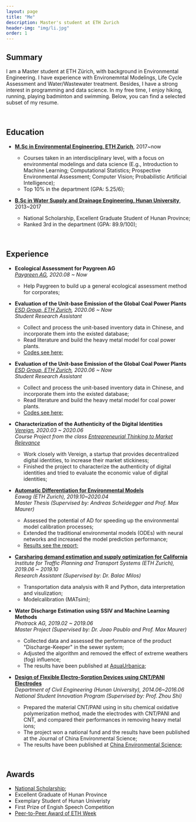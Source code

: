 ```yaml
---
layout: page
title: "Me"
description: Master's student at ETH Zurich
header-img: "img/li.jpg"
order: 1
---
```


## Summary
I am a Master student at ETH Zürich, with background in Environmental Engineering. I have experience with Environemntal Modelings, Life Cycle Assessment and Water/Wastewater treatment. Besides, I have a strong interest in programming and data science. In my free time, I enjoy hiking, running, playing badminton and swimming. Below, you can find a selected subset of my resume.

<br/>  

## Education
* __[M.Sc in Environmental Engineering, ETH Zurich](https://ethz.ch/)__, 2017~now
  * Courses taken in an interdisciplinary level, with a focus on environmental modelings and data science (E.g., Introduction to Machine Learning; Computational Statistics; Prospective Environmental Assessment; Computer Vision; Probabilistic Artificial Intelligence);
  * Top 10% in the department (GPA: 5.25/6);

* __[B.Sc in Water Supply and Drainage Engineering, Hunan University](http://www-en.hnu.edu.cn/)__, 2013~2017
  * National Scholarship, Excellent Graduate Student of Hunan Province;
  * Ranked 3rd in the department (GPA: 89.9/100);

<br/>  

## Experience

* __Ecological Assessment for Paygreen AG__  
*[Paygreen AG](https://paygreen.ch/), 2020.08 ~ Now*
  * Help Paygreen to build up a general ecological assessment method for corporates; 

* __Evaluation of the Unit-base Emission of the Global Coal Power Plants__  
*[ESD Group, ETH Zurich](https://esd.ifu.ethz.ch/), 2020.06 ~ Now*  
*Student Research Assistant*
  * Collect and process the unit-based inventory data in Chinese, and incorporate them into the existed database;
  * Read literature and build the heavy metal model for coal power plants.
  * [Codes see here;](https://github.com/LiWang1/esd_hiwi)

* __Evaluation of the Unit-base Emission of the Global Coal Power Plants__  
*[ESD Group, ETH Zurich](https://esd.ifu.ethz.ch/), 2020.06 ~ Now*  
*Student Research Assistant*
  * Collect and process the unit-based inventory data in Chinese, and incorporate them into the existed database;
  * Read literature and build the heavy metal model for coal power plants.
  * [Codes see here;](https://github.com/LiWang1/esd_hiwi)

* __Characterization of the Authenticity of the Digital Identities__  
*[Vereign](https://www.vereign.com/), 2020.03 ~ 2020.06*  
*Course Project from the class [Entrepreneurial Thinking to Market Relevance](http://www.vvz.ethz.ch/lerneinheitPre.do?semkez=2020S&lerneinheitId=136648&lang=en)*
  * Work closely with Vereign, a startup that provides decentralized digital identities, to increase their market stickiness;
  * Finished the project to characterize the authenticity of digital identities and tried to evaluate the economic value of digital identities;  


* __[Automatic Differentiation for Environmental Models](https://github.com/LiWang1/masterthesis)__  
*Eawag (ETH Zurich), 2019.10~2020.04*  
*Master Thesis (Supervised by: Andreas Scheidegger and Prof. Max Maurer)*
  * Assessed the potential of AD for speeding up the environmental model calibration processes;
  * Extended the traditional environmental models (ODEs) with neural networks and increased the model prediction performance;
  * [Results see the report;](https://www.overleaf.com/read/rztwzbrsmtwm)

* __[Carsharing demand estimation and supply optimization for California](https://github.com/LiWang1/hiwi_ivt)__  
*Institute for Traffic Planning and Transport Systems (ETH Zurich), 2019.06 ~ 2019.10*  
*Research Assistant (Supervised by: Dr. Balac Milos)*
  * Transportation data analysis with R and Python, data interpretation and visulization;
  * Modelcalibration (MATsim);

* __Water Discharge Estimation using SSIV and Machine Learning Methods__  
*Photrack AG, 2019.02 ~ 2019.06*  
*Master Project (Supervised by: Dr. Joao Paublo and Prof. Max Maurer)*
  * Collected data and assessed the performance of the product "Discharge-Keeper" in the sewer system;
  * Adjusted the algorithm and removed the effect of extreme weathers (fog) influence;
  * The results have been published at [AquaUrbanica](https://www.researchgate.net/profile/M_Burkhardt/publication/337772421_Regenwasser_weiterdenken_-_Bemessen_trifft_Gestalten_-_Tagungsband_der_Aqua_Urbanica_2019/links/5de95d164585159aa4658dc0/Regenwasser-weiterdenken-Bemessen-trifft-Gestalten-Tagungsband-der-Aqua-Urbanica-2019.pdf#page=41);

* __[Design of Flexible Electro-Sorption Devices using CNT/PANI Electrodes](http://www.zghjkx.com.cn/CN/article/downloadArticleFile.do?attachType=PDF&id=14900)__  
*Department of Civil Engineering (Hunan University), 2014.06~2016.06*  
*National Student Innovation Program (Supervised by: Prof. Zhou Shi)*
  * Prepared the material CNT/PANI using in situ chemical oxidative polymerization method, made the electrodes with CNT/PANI and CNT, and compared their performances in removing heavy metal ions;
  * The project won a national fund and the results have been published at the Journal of China Environmental Science;
  * The results have been published at [China Environmental Science](http://www.zghjkx.com.cn/CN/article/downloadArticleFile.do?attachType=PDF&id=14900);

<br/>  

## Awards
* [National Scholarship](https://baike.baidu.com/item/%E5%9B%BD%E5%AE%B6%E5%A5%96%E5%AD%A6%E9%87%91);
* Excellent Graduate of Hunan Province
* Exemplary Student of Hunan Univeristy
* First Prize of Engish Speech Competition
* [Peer-to-Peer Award of ETH Week](https://ethz.ch/en/the-eth-zurich/sustainability/education/ETHweek/previous-editions/2018-Energy-Matters/eth-week-diary.html)
